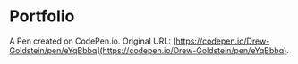 # Portfolio

A Pen created on CodePen.io. Original URL: [https://codepen.io/Drew-Goldstein/pen/eYqBbbq](https://codepen.io/Drew-Goldstein/pen/eYqBbbq).

